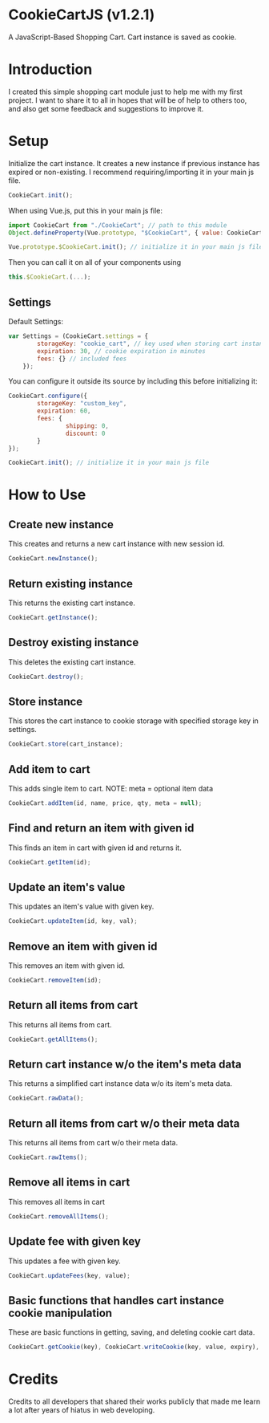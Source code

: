 # CookieCartJS (v1.2.1)
A JavaScript-Based Shopping Cart. Cart instance is saved as cookie.




# Introduction
I created this simple shopping cart module just to help me with my first project. I want to share it to all in hopes that will be of help to others too, and also get some feedback and suggestions to improve it.




# Setup

Initialize the cart instance. It creates a new instance if previous instance has expired or non-existing. I recommend requiring/importing it in your main js file.
```javascript
CookieCart.init();
```

When using Vue.js, put this in your main js file:
```javascript
import CookieCart from "./CookieCart"; // path to this module
Object.defineProperty(Vue.prototype, "$CookieCart", { value: CookieCart });

Vue.prototype.$CookieCart.init(); // initialize it in your main js file
```
Then you can call it on all of your components using 
```javascript
this.$CookieCart.(...);
```

## Settings
Default Settings:
```javascript
var Settings = (CookieCart.settings = {
        storageKey: "cookie_cart", // key used when storing cart instance to cookie
        expiration: 30, // cookie expiration in minutes
        fees: {} // included fees
    });
```
You can configure it outside its source by including this before initializing it:
```javascript
CookieCart.configure({
        storageKey: "custom_key",
        expiration: 60,
        fees: {
                shipping: 0,
                discount: 0
        }
});

CookieCart.init(); // initialize it in your main js file
```




# How to Use

## Create new instance
This creates and returns a new cart instance with new session id.
```javascript
CookieCart.newInstance();
```


## Return existing instance
This returns the existing cart instance.
```javascript
CookieCart.getInstance();
```


## Destroy existing instance
This deletes the existing cart instance.
```javascript
CookieCart.destroy();
```


## Store instance
This stores the cart instance to cookie storage with specified storage key in settings.
```javascript
CookieCart.store(cart_instance);
```


## Add item to cart
This adds single item to cart.
NOTE: meta = optional item data
```javascript
CookieCart.addItem(id, name, price, qty, meta = null);
```


## Find and return an item with given id
This finds an item in cart with given id and returns it.
```javascript
CookieCart.getItem(id);
```


## Update an item's value
This updates an item's value with given key.
```javascript
CookieCart.updateItem(id, key, val);
```


## Remove an item with given id
This removes an item with given id.
```javascript
CookieCart.removeItem(id);
```


## Return all items from cart
This returns all items from cart.
```javascript
CookieCart.getAllItems();
```


## Return cart instance w/o the item's meta data
This returns a simplified cart instance data w/o its item's meta data.
```javascript
CookieCart.rawData();
```


## Return all items from cart w/o their meta data
This returns all items from cart w/o their meta data.
```javascript
CookieCart.rawItems();
```


## Remove all items in cart
This removes all items in cart
```javascript
CookieCart.removeAllItems();
```


## Update fee with given key
This updates a fee with given key.
```javascript
CookieCart.updateFees(key, value);
```


## Basic functions that handles cart instance cookie manipulation
These are basic functions in getting, saving, and deleting cookie cart data.
```javascript
CookieCart.getCookie(key), CookieCart.writeCookie(key, value, expiry), CookieCart.deleteCookie(key)
```




# Credits
Credits to all developers that shared their works publicly that made me learn a lot after years of hiatus in web developing.   
